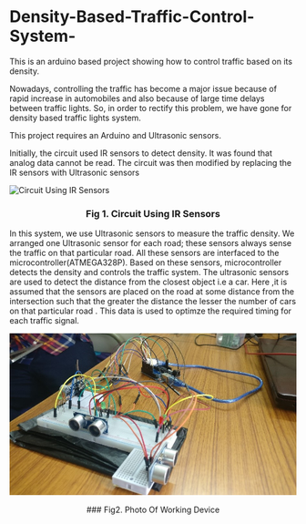 # Density-Based-Traffic-Control-System-
This is an arduino based project showing how to control traffic based on its density. 

Nowadays, controlling the traffic has become a major issue because of rapid increase in automobiles and also because of large time delays between traffic lights. So, in order to rectify this problem, we have gone for density based traffic lights system. 

This project requires an Arduino and Ultrasonic sensors.

Initially, the circuit used IR sensors to detect density. It was found that analog data cannot be read. The circuit was then modified by replacing the IR sensors with Ultrasonic sensors

![Circuit Using IR Sensors](https://www.electronicshub.org/wp-content/uploads/2014/06/Density-Based-Traffic-Lights-System-Circuit-Diagram.jpg)


### <p align="center">Fig 1. Circuit Using IR Sensors</p>

In this system, we use Ultrasonic sensors to measure the traffic density. We arranged one Ultrasonic sensor for each road; these sensors always sense the traffic on that particular road. All these sensors are interfaced to the microcontroller(ATMEGA328P). Based on these sensors, microcontroller detects the density and controls the traffic system. The ultrasonic sensors are used to detect the distance from the closest object i.e a car. Here ,it is assumed that the sensors are placed on the road at some distance from the intersection such that the greater the distance the lesser the number of cars on that particular road . This data is used to optimze the required timing for each traffic signal.

![](456.jpg)
<p style="text-align: center;">### Fig2. Photo Of Working Device</p>

